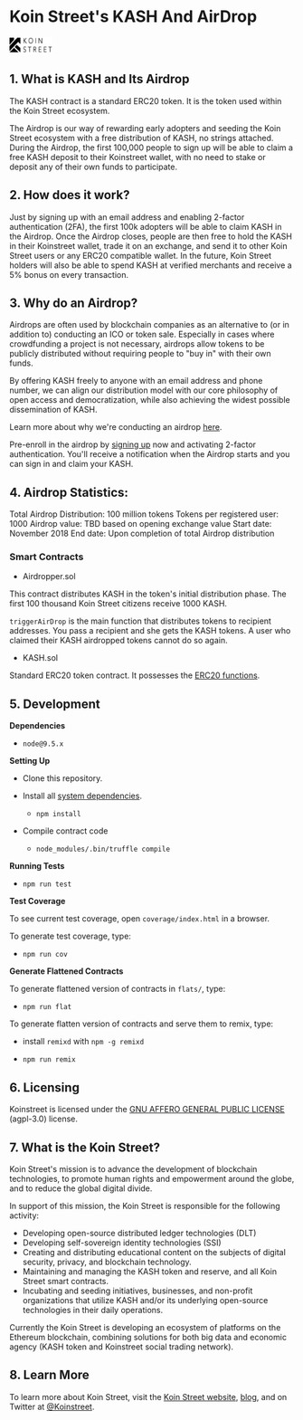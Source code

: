 # Koin Street's KASH And AirDrop

<img src="Koinstreet.png" width="75" height="30">

## 1. What is KASH and Its Airdrop

The KASH contract is a standard ERC20 token. It is the token used within the Koin Street ecosystem.

The Airdrop is our way of rewarding early adopters and seeding the Koin Street ecosystem with a free distribution of KASH, no strings attached. During the Airdrop, the first 100,000 people to sign up will be able to claim a free KASH deposit to their Koinstreet wallet, with no need to stake or deposit any of their own funds to participate.

## 2. How does it work?

Just by signing up with an email address and enabling 2-factor authentication (2FA), the first 100k adopters will be able to claim KASH in the Airdrop. Once the Airdrop closes, people are then free to hold the KASH in their Koinstreet wallet, trade it on an exchange, and send it to other Koin Street users or any ERC20 compatible wallet. In the future, Koin Street holders will also be able to spend KASH at verified merchants and receive a 5% bonus on every transaction.

## 3. Why do an Airdrop?

Airdrops are often used by blockchain companies as an alternative to (or in addition to) conducting an ICO or token sale. Especially in cases where crowdfunding a project is not necessary, airdrops allow tokens to be publicly distributed without requiring people to "buy in" with their own funds.

By offering KASH freely to anyone with an email address and phone number, we can align our distribution model with our core philosophy of open access and democratization, while also achieving the widest possible dissemination of KASH.

Learn more about why we're conducting an airdrop [here](https://medium.com/koinstreet/why-airdrop).

Pre-enroll in the airdrop by [signing up](https://www.koinstreet.com/signup/) now and activating 2-factor authentication. You'll receive a notification when the Airdrop starts and you can sign in and claim your KASH.

## 4. Airdrop Statistics:

Total Airdrop Distribution: 100 million tokens
Tokens per registered user: 1000
Airdrop value: TBD based on opening exchange value
Start date: November 2018
End date: Upon completion of total Airdrop distribution

### Smart Contracts

-   Airdropper.sol

This contract distributes KASH in the token's initial distribution phase. The first 100 thousand Koin Street citizens receive 1000 KASH.

`triggerAirDrop` is the main function that distributes tokens to recipient addresses. You pass a recipient and she gets the KASH tokens. A user who claimed their KASH airdropped tokens cannot do so again.

-   KASH.sol

Standard ERC20 token contract. It possesses the [ERC20 functions](https://github.com/ethereum/EIPs/blob/master/EIPS/eip-20.md).

## 5. Development

**Dependencies**

-   `node@9.5.x`

**Setting Up**

-   Clone this repository.

-   Install all [system dependencies](#development).

    -   `npm install`

-   Compile contract code

    -   `node_modules/.bin/truffle compile`

**Running Tests**

-   `npm run test`

**Test Coverage**

To see current test coverage, open `coverage/index.html` in a browser.

To generate test coverage, type:

-   `npm run cov`

**Generate Flattened Contracts**

To generate flattened version of contracts in `flats/`, type:

-   `npm run flat`

To generate flatten version of contracts and serve them to remix, type:

-   install `remixd` with `npm -g remixd`

-   `npm run remix`

## 6. Licensing

Koinstreet is licensed under the [GNU AFFERO GENERAL PUBLIC LICENSE](https://www.gnu.org/licenses/agpl-3.0.en.html) (agpl-3.0) license.

## 7. What is the Koin Street?

Koin Street's mission is to advance the development of blockchain technologies, to promote human rights and empowerment around the globe, and to reduce the global digital divide.

In support of this mission, the Koin Street is responsible for the following activity:

-   Developing open-source distributed ledger technologies (DLT)
-   Developing self-sovereign identity technologies (SSI)
-   Creating and distributing educational content on the subjects of digital security, privacy, and blockchain technology.
-   Maintaining and managing the KASH token and reserve, and all Koin Street smart contracts.
-   Incubating and seeding initiatives, businesses, and non-profit organizations that utilize KASH and/or its underlying open-source technologies in their daily operations.

Currently the Koin Street is developing an ecosystem of platforms on the Ethereum blockchain, combining solutions for both big data and economic agency (KASH token and Koinstreet social trading network).

## 8. Learn More

To learn more about Koin Street, visit the [Koin Street website](https://www.koinstreet.com/), [blog](www.medium.com/Koinstreet), and on Twitter at [@Koinstreet](www.twitter.com/Koinstreet).
